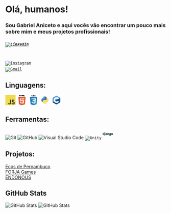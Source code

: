 # Olá, humanos!
### Sou **Gabriel Aniceto** e aqui vocês vão encontrar um pouco mais sobre mim e meus projetos profissionais!
##### <code><a href="www.linkedin.com/in/gabrielaniceto1" title="LinkedIn"><img src="https://img.shields.io/badge/-Linkedin-0e76a8?style=flat-square&logo=Linkedin&logoColor=white&link=www.linkedin.com/in/gabrielaniceto1" alt="LinkedIn"/></a></code>
<code><a href="https://www.instagram.com/aniceto.gabriel/" title="Instagram"> <img src="https://img.shields.io/badge/-Instagram-DF0174?style=flat-square&labelColor=DF0174&logo=instagram&logoColor=white&link=https://www.instagram.com/aniceto.gabriel/" alt="Instagram"/></a></code>
<code><a href="mailto:gabriel.aniceto@hotmail.com" title="Gmail">
<img src="https://img.shields.io/badge/-Gmail-FF0000?style=flat-square&labelColor=FF0000&logo=gmail&logoColor=white&link=mailto:gabriel.aniceto@hotmail.com" alt="Gmail"/></a></code>

## Linguagens: 
<code><img height="32" src="https://raw.githubusercontent.com/github/explore/80688e429a7d4ef2fca1e82350fe8e3517d3494d/topics/javascript/javascript.png" alt="Javascript"/></code>
<code><img height="32" src="https://raw.githubusercontent.com/github/explore/80688e429a7d4ef2fca1e82350fe8e3517d3494d/topics/html/html.png" alt="HTML5"/></code>
<code><img height="32" src="https://raw.githubusercontent.com/github/explore/80688e429a7d4ef2fca1e82350fe8e3517d3494d/topics/css/css.png" alt="CSS"/></code>
<code><img height="32" src="https://raw.githubusercontent.com/github/explore/80688e429a7d4ef2fca1e82350fe8e3517d3494d/topics/python/python.png" alt="Python"/></code>
<code><img height="32" src="https://raw.githubusercontent.com/github/explore/80688e429a7d4ef2fca1e82350fe8e3517d3494d/topics/c/c.png" alt="C"/></code>

## Ferramentas:
![Git](https://img.shields.io/badge/-Git-333333?style=flat&logo=git)
![GitHub](https://img.shields.io/badge/-GitHub-333333?style=flat&logo=github)
![Visual Studio Code](https://img.shields.io/badge/-Visual%20Studio%20Code-333333?style=flat&logo=visual-studio-code&logoColor=007ACC)
<code><img height="32" src="https://cdn.sanity.io/images/fuvbjjlp/production/6d1df49565a2ad20ffa8386f1465ba52039133e3-1920x1080.png" alt="Unity"/></code>
<code><img height="32" src="https://raw.githubusercontent.com/github/explore/80688e429a7d4ef2fca1e82350fe8e3517d3494d/topics/django/django.png" alt="Django"></code>

## Projetos:
[Ecos de Pernambuco](https://sites.google.com/cesar.school/ecosdepernambuco/in%C3%ADcio?authuser=0)<br>
[FORJA Games](https://www.instagram.com/forjagame/)<br>
[ENDONOUS](https://www.instagram.com/endonous_game/)

## GitHub Stats

![GitHub Stats](https://github-readme-stats.vercel.app/api?username=gabrielaniceto1&show_icons=true&theme=radical)
![GitHub Stats](https://github-readme-stats.vercel.app/api/top-langs/?username=gabrielaniceto1&theme=dark&hide_border=false&include_all_commits=true&count_private=true&layout=compact)

